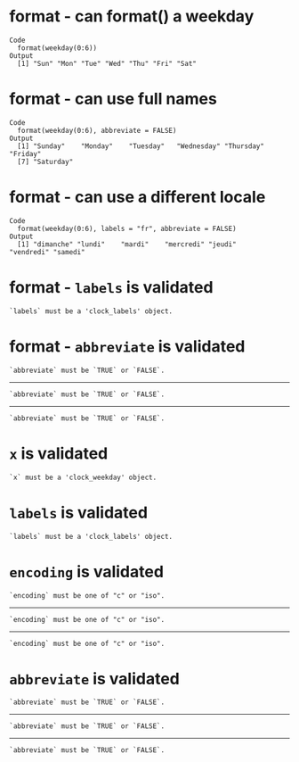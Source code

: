 # format - can format() a weekday

    Code
      format(weekday(0:6))
    Output
      [1] "Sun" "Mon" "Tue" "Wed" "Thu" "Fri" "Sat"

# format - can use full names

    Code
      format(weekday(0:6), abbreviate = FALSE)
    Output
      [1] "Sunday"    "Monday"    "Tuesday"   "Wednesday" "Thursday"  "Friday"   
      [7] "Saturday" 

# format - can use a different locale

    Code
      format(weekday(0:6), labels = "fr", abbreviate = FALSE)
    Output
      [1] "dimanche" "lundi"    "mardi"    "mercredi" "jeudi"    "vendredi" "samedi"  

# format - `labels` is validated

    `labels` must be a 'clock_labels' object.

# format - `abbreviate` is validated

    `abbreviate` must be `TRUE` or `FALSE`.

---

    `abbreviate` must be `TRUE` or `FALSE`.

---

    `abbreviate` must be `TRUE` or `FALSE`.

# `x` is validated

    `x` must be a 'clock_weekday' object.

# `labels` is validated

    `labels` must be a 'clock_labels' object.

# `encoding` is validated

    `encoding` must be one of "c" or "iso".

---

    `encoding` must be one of "c" or "iso".

---

    `encoding` must be one of "c" or "iso".

# `abbreviate` is validated

    `abbreviate` must be `TRUE` or `FALSE`.

---

    `abbreviate` must be `TRUE` or `FALSE`.

---

    `abbreviate` must be `TRUE` or `FALSE`.

